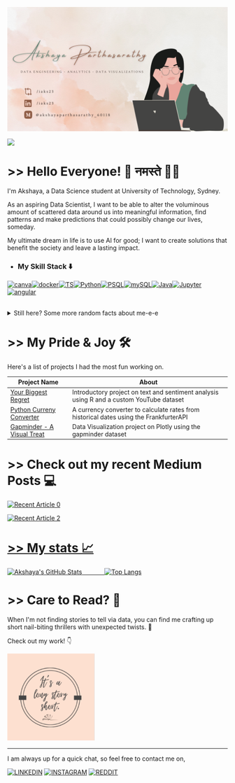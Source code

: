 ![Header](https://github.com/iaks23/iaks23/blob/main/newbanner.png)

![](https://komarev.com/ghpvc/?username=iaks23&color=blueviolet)

# >> Hello Everyone! 👋  नमस्ते 🙏🏻

I'm Akshaya, a Data Science student at University of Technology, Sydney.  

As an aspiring Data Scientist, I want to be able to alter the voluminous amount of scattered data around us into meaningful information, find patterns and 
make predictions that could possibly change our lives, someday. 

My ultimate dream in life is to use AI for good; I want to create solutions that benefit the society and leave a lasting impact.

* ### My Skill Stack ⬇️

[![canva](https://img.shields.io/badge/Canva-%2300C4CC.svg?&style=for-the-badge&logo=Canva&logoColor=white)](https://github.com/alexandresanlim/Badges4-README.md-Profile)[![docker](https://img.shields.io/badge/Docker-2CA5E0?style=for-the-badge&logo=docker&logoColor=white)](https://github.com/alexandresanlim/Badges4-README.md-Profile)[![TS](https://img.shields.io/badge/TypeScript-007ACC?style=for-the-badge&logo=typescript&logoColor=white)](https://github.com/alexandresanlim/Badges4-README.md-Profile)[![Python](https://img.shields.io/badge/Python-3776AB?style=for-the-badge&logo=python&logoColor=white)](https://github.com/alexandresanlim/Badges4-README.md-Profile)[![PSQL](https://img.shields.io/badge/PostgreSQL-316192?style=for-the-badge&logo=postgresql&logoColor=white)](https://github.com/alexandresanlim/Badges4-README.md-Profile)[![mySQL](https://img.shields.io/badge/MySQL-005C84?style=for-the-badge&logo=mysql&logoColor=white)](https://github.com/alexandresanlim/Badges4-README.md-Profile)[![Java](https://img.shields.io/badge/Java-ED8B00?style=for-the-badge&logo=java&logoColor=white)](https://github.com/alexandresanlim/Badges4-README.md-Profile)[![Jupyter](https://img.shields.io/badge/Jupyter-F37626.svg?&style=for-the-badge&logo=Jupyter&logoColor=white)](https://github.com/alexandresanlim/Badges4-README.md-Profile)[![angular](https://img.shields.io/badge/Angular-DD0031?style=for-the-badge&logo=angular&logoColor=white)](https://github.com/alexandresanlim/Badges4-README.md-Profile)

<br>

<details> 
  <summary>
    Still here? Some more random facts about me-e-e
  </summary>
  
 <br>
  <i> Hey Siri, play Me! by Taylor Swift ft. Brendon Urie 💁‍♀️ </i>
  
  <br>
<ul>
<li> 📚 I love learning new languages (non-tech kind) and my current number of known languages stands at 7.
<li> 📝 I cannot text and talk on the phone at the same time. My level of multitasking is very limited for that.
<li> 🎶 I need to decide on a proper playlist before taking on a chore such as cleaning/laundry/dishes/cooking! 
</ul>



</details>

# >> My Pride & Joy 🛠

Here's a list of projects I had the most fun working on.

|Project Name|About|
|---|---|
|[Your Biggest Regret](https://github.com/iaks23/R_Text_Analysis)|Introductory project on text and sentiment analysis using R and a custom YouTube dataset|
|[Python Curreny Converter](https://github.com/iaks23/currency-converter)|A currency converter to calculate rates from historical dates using the FrankfurterAPI|
|[Gapminder - A Visual Treat](https://github.com/iaks23/PortfolioProject1-Gapminder)|Data Visualization project on Plotly using the gapminder dataset|


# >> Check out my recent Medium Posts 💻

<a target="_blank" href="https://github-readme-medium-recent-article.vercel.app/medium/@akshayaparthasarathy_60118/0"><img src="https://github-readme-medium-recent-article.vercel.app/medium/@akshayaparthasarathy_60118/0" alt="Recent Article 0"> 

<a target="_blank" href="https://github-readme-medium-recent-article.vercel.app/medium/@akshayaparthasarathy_60118/2"><img src="https://github-readme-medium-recent-article.vercel.app/medium/@akshayaparthasarathy_60118/2" alt="Recent Article 2"> 

# >> My stats 📈

![Akshaya's GitHub Stats](https://github-readme-stats.vercel.app/api?username=iaks23&show_icons=true&theme=material-palenight) &nbsp;&nbsp;&nbsp;&nbsp;&nbsp;&nbsp;&nbsp;&nbsp;&nbsp;&nbsp;&nbsp;    [![Top Langs](https://github-readme-stats.vercel.app/api/top-langs/?username=iaks23)](https://github.com/anuraghazra/github-readme-stats)


# >> Care to Read? 📖

When I'm not finding stories to tell via data, you can find me crafting up short nail-biting thrillers with unexpected twists. 🥵

Check out my work! 👇 

[![Instagram](https://github.com/iaks23/iaks23/blob/main/Untitled%20design.png)](https://www.instagram.com/itsalongstoryshort_/)

-----------------

I am always up for a quick chat, so feel free to contact me on, 

[![LINKEDIN](https://img.shields.io/badge/LinkedIn-0077B5?style=for-the-badge&logo=linkedin&logoColor=white)](https://www.linkedin.com/in/akshaya-parthasarathy23)
[![INSTAGRAM](https://img.shields.io/badge/Instagram-E4405F?style=for-the-badge&logo=instagram&logoColor=white)](https://www.instagram.com/aks_sarathy/)
[![REDDIT](https://img.shields.io/badge/Reddit-FF4500?style=for-the-badge&logo=reddit&logoColor=white)](https://www.reddit.com/user/longstoryshort_)
